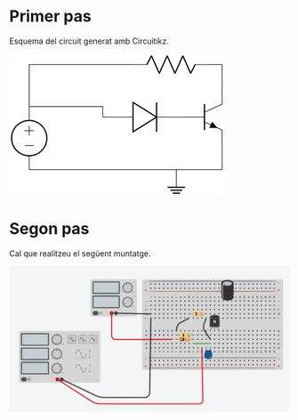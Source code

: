 # Primer pas

Esquema del circuit generat amb Circuitikz.

![Circuito Electrónico](ejemplo.svg)

# Segon pas

Cal que realitzeu el següent muntatge.

![Circuito Electrónico](ejemplo2.svg)
